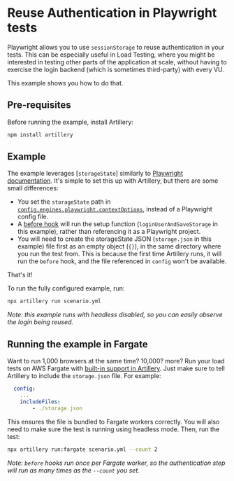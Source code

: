 # Reuse Authentication in Playwright tests

Playwright allows you to use `sessionStorage` to reuse authentication in your tests. This can be especially useful in Load Testing, where you might be interested in testing other parts of the application at scale, without having to exercise the login backend (which is sometimes third-party) with every VU.

This example shows you how to do that.

## Pre-requisites

Before running the example, install Artillery:

```sh
npm install artillery
```

## Example

The example leverages [`storageState`] similarly to [Playwright documentation](https://playwright.dev/docs/auth#basic-shared-account-in-all-tests). It's simple to set this up with Artillery, but there are some small differences:

* You set the `storageState` path in [`config.engines.playwright.contextOptions`](https://www.artillery.io/docs/reference/engines/playwright#configuration), instead of a Playwright config file. 
* A [before hook](https://www.artillery.io/docs/reference/test-script#before-and-after-sections) will run the setup function (`loginUserAndSaveStorage` in this example), rather than referencing it as a Playwright project.
* You will need to create the storageState JSON (`storage.json` in this example) file first as an empty object (`{}`), in the same directory where you run the test from. This is because the first time Artillery runs, it will run the `before` hook, and the file referenced in `config` won't be available.

That's it!

To run the fully configured example, run:

```sh 
npx artillery run scenario.yml
```

*Note: this example runs with headless disabled, so you can easily observe the login being reused.*

## Running the example in Fargate

Want to run 1,000 browsers at the same time? 10,000? more? Run your load tests on AWS Fargate with [built-in support in Artillery](https://www.artillery.io/docs/load-testing-at-scale/aws-fargate). Just make sure to tell Artillery to include the `storage.json` file. For example:

```yaml
  config:
    ...
    includeFiles:
        - ./storage.json
```

This ensures the file is bundled to Fargate workers correctly. You will also need to make sure the test is running using headless mode. Then, run the test:

```sh 
npx artillery run:fargate scenario.yml --count 2
```

*Note: `before` hooks run once per Fargate worker, so the authentication step will run as many times as the `--count` you set.*